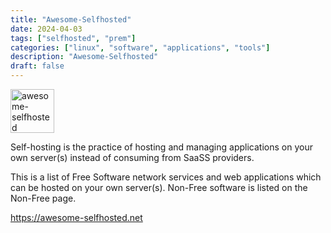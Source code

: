 ```yaml
---
title: "Awesome-Selfhosted"
date: 2024-04-03
tags: ["selfhosted", "prem"]
categories: ["linux", "software", "applications", "tools"]
description: "Awesome-Selfhosted"
draft: false
---
```


<img src="https://awesome-selfhosted.net/_static/logo.svg" alt="awesome-selfhosted" width="70" height="70">

Self-hosting is the practice of hosting and managing applications on your own server(s) instead of consuming from SaaSS providers.

This is a list of Free Software network services and web applications which can be hosted on your own server(s). Non-Free software is listed on the Non-Free page.

https://awesome-selfhosted.net
